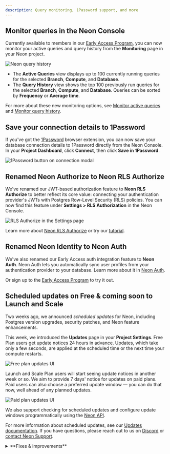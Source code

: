 ```yaml
---
description: Query monitoring, 1Password support, and more
---
```


## Monitor queries in the Neon Console

Currently available to members in our [Early Access Program](https://console.neon.tech/app/settings/early-access), you can now monitor your active queries and query history from the **Monitoring** page in your Neon project.

![Neon query history](/docs/relnotes/query_history_relnotes.png)

- The **Active Queries** view displays up to 100 currently running queries for the selected **Branch**, **Compute**, and **Database**.
- The **Query History** view shows the top 100 previously run queries for the selected **Branch**, **Compute**, and **Database**. Queries can be sorted by **Frequency** or **Average time**.

For more about these new monitoring options, see [Monitor active queries](/docs/introduction/monitor-active-queries) and [Monitor query history](/docs/introduction/monitor-query-history).

## Save your connection details to 1Password

If you've got the [1Password](https://1password.com/) browser extension, you can now save your database connection details to 1Password directly from the Neon Console. In your **Project Dashboard**, click **Connect**, then click **Save in 1Password**.

![1Password button on connection modal](/docs/relnotes/1_password_button.png)

## Renamed Neon Authorize to Neon RLS Authorize

We've renamed our JWT-based authorization feature to **Neon RLS Authorize** to better reflect its core value: connecting your authentication provider's JWTs with Postgres Row-Level Security (RLS) policies. You can now find this feature under **Settings > RLS Authorization** in the Neon Console.

![RLS Authorize in the Settings page](/docs/relnotes/rls_authorize.png)

Learn more about [Neon RLS Authorize](/docs/guides/neon-rls-authorize) or try our [tutorial](/docs/guides/neon-rls-authorize-tutorial).

## Renamed Neon Identity to Neon Auth

We've also renamed our Early Access auth integration feature to **Neon Auth**. Neon Auth lets you automatically sync user profiles from your authentication provider to your database. Learn more about it in [Neon Auth](/docs/guides/neon-auth).

Or sign up to the [Early Access Program](https://console.neon.tech/app/settings/early-access) to try it out.

## Scheduled updates on Free & coming soon to Launch and Scale

Two weeks ago, we announced _scheduled updates_ for Neon, including Postgres version upgrades, security patches, and Neon feature enhancements.

This week, we introduced the **Updates** page in your **Project Settings**. Free Plan users get update notices 24 hours in advance. Updates, which take only a few seconds, are applied at the scheduled time or the next time your compute restarts.

![Free plan updates UI](/docs/manage/free_plan_updates.png)

Launch and Scale Plan users will start seeing update notices in another week or so. We aim to provide 7 days' notice for updates on paid plans. Paid users can also choose a preferred update window — you can do that now, well ahead of any planned updates.

![Paid plan updates UI](/docs/manage/paid_plan_updates.png)

We also support checking for scheduled updates and configure update windows programmatically using the [Neon API](/docs/manage/updates#check-for-updates-using-the-neon-api).

For more information about scheduled updates, see our [Updates documentation](/docs/manage/updates). If you have questions, please reach out to us on [Discord](https://discord.gg/92vNTzKDGp) or [contact Neon Support](https://console.neon.tech/app/projects?modal=support).

<details>

<summary>**Fixes & improvements**</summary>

- **Postgres extension updates**

  We updated the [pg_mooncake](/docs/extensions/pg_mooncake) extension version to 0.1.1.

  If you installed this extension previously and want to upgrade to the latest version, please refer to [Update an extension version](/docs/extensions/pg-extensions#update-an-extension-version) for instructions.

- **Time Travel connections**

  Ephemeral computes, used for [Time Travel connections](/docs/guides/time-travel-assist), now use a compute size of 0.50 CU (0.50 vCPU, 2 GB RAM). This is up from the 0.25 CU size used previously. For more, see [Time Travel — Billing considerations](/docs/guides/time-travel-assist#billing-considerations).

- **Console updates**

  - We've updated the **Usage** section on the **Billing** page to make it easier to track your plan allowances, extras, and total usage.
  - The **Schema-only branch** option on the **Create new branch modal** is now disabled when you reach the root branch limit for your project. For details, see [Schema-only branches allowances](/docs/guides/branching-schema-only#schema-only-branch-allowances).

- **Support for CREATE ROLE ... NOLOGIN**

  Neon now supports creating Postgres roles with the `NOLOGIN` attribute. This allows you to define roles that cannot authenticate but can be granted privileges.

  ```sql
  CREATE ROLE my_role NOLOGIN;
  ```

  Roles with `NOLOGIN` are commonly used for permission management.

  Support for `NOLOGIN` was also extended to the Neon API and CLI:

  - The Neon API [Create role](https://api-docs.neon.tech/reference/createprojectbranchrole) endpoint now has a `no_login` attribute.
  - The Neon CLI [`neon roles create`](/docs/reference/cli-roles#create) command now supports a `--no-login` option.

- **CLI support for schema-only branches**

  We added CLI support for our recently introduced [schema-only branches](/docs/guides/branching-schema-only) feature. You can now create a schema-only branch from the CLI using the `--schema-only` option with the [`neon branches create`](/docs/reference/cli-branches#create) command.

  ```bash
  neon branches create --schema-only
  ```

- **Branch archiving**

  Neon now limits each project to 100 unarchived branches. Branches older than 14 days and inactive for more than 24 hours are automatically archived to cost-efficient storage. No action is needed to unarchive a branch—it happens automatically when accessed, usually without noticeable performance impact. If you exceed the 100-unarchived branch limit, Neon will archive branches more quickly to stay within the limit. To learn more, see [Branch archiving](/docs/guides/branch-archiving).

- **Vercel Native Integration**

  Fixed an authentication issue that prevented creating another user from a Vercel team in Neon.

- **Vercel Previews Integration**

  - The [Neon Vercel Previews Integration](/docs/guides/vercel-previews-integration) now supports deployments to [Vercel custom environments](https://vercel.com/docs/deployments/custom-environments). However, [automated branch deletion](/docs/guides/vercel-previews-integration#automatic-deletion) does not remove environment variables created by the Neon integration in custom environments. These variables must be deleted manually in the Vercel dashboard.
  - Fixed an issue where preview deployments in Vercel custom environments were incorrectly recreated in the preview environment instead of the intended custom environment. Additionally, addressed a problem where preview deployments triggered via the [Vercel CLI](https://vercel.com/docs/cli) failed to be recreated due to missing Git information in the Get Deployment API response. Deployments now correctly redeploy when Git information is unavailable.
  - For Neon branches created for Vercel preview deployments, we now show the Vercel preview deployment URL and the associated GitHub pull request on the **Branches** page in the Neon Console.

- **Fixes**

  - Resolved an issue where the **System operations** tab on the **Monitoring** page could display system operations from more than one project when switching between projects.
  - Resolved an issue where the branches list in the Neon Console did not immediately update after restoring a branch.
  - Fixed a time format issue on the project settings **Updates** page where displayed time values were inconsistent, with one shown in UTC and another in local time.
  - Fixed an issue related to resetting account passwords and changing account emails.
  - Fixed a concurrency issue where two branches created from the same parent in close succession collided. Previously, the operations on the parent did not complete fast enough for both create branch operations to work.
  - Fixed an email validation issue on the **Feedback** form in the Neon Console.
  - Fixed an issue in the **Neon SQL Editor** where the compute status in the compute drop-down menu remained _Idle_ after running a query.

</details>
